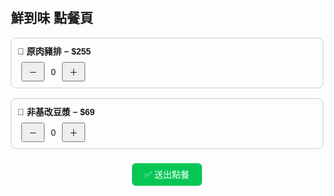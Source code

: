 <!DOCTYPE html>
<html lang="zh-Hant">
<head>
  <meta charset="UTF-8" />
  <title>鮮到味 點餐頁</title>
  <style>
    body { font-family: sans-serif; padding: 20px; max-width: 500px; margin: auto; }
    .item { margin-bottom: 16px; padding: 10px; border: 1px solid #ccc; border-radius: 8px; }
    .name { font-weight: bold; margin-bottom: 8px; }
    button { padding: 4px 10px; margin: 0 6px; }
  </style>
</head>
<body>
  <h2>鮮到味 點餐頁</h2>

  <div class="item">
    <div class="name">🐷 原肉豬排 – $255</div>
    <button onclick="changeQty('原肉豬排', -1)">－</button>
    <span id="qty-原肉豬排">0</span>
    <button onclick="changeQty('原肉豬排', 1)">＋</button>
  </div>

  <div class="item">
    <div class="name">🧋 非基改豆漿 – $69</div>
    <button onclick="changeQty('非基改豆漿', -1)">－</button>
    <span id="qty-非基改豆漿">0</span>
    <button onclick="changeQty('非基改豆漿', 1)">＋</button>
  </div>

  <div style="margin-top: 30px; text-align: center;">
    <a id="lineBtn" href="#" target="_blank"
       style="padding: 10px 20px; background: #06C755; color: white; text-decoration: none; border-radius: 6px;">
       ✅ 送出點餐
    </a>
  </div>

  <script>
    const cart = { '原肉豬排': 0, '非基改豆漿': 0 };
    function changeQty(name, delta) {
      cart[name] = Math.max(0, cart[name] + delta);
      document.getElementById('qty-' + name).textContent = cart[name];
      updateLineLink();
    }

    function updateLineLink() {
      let msg = '📦 鮮到味 訂單%0A';
      for (const [item, qty] of Object.entries(cart)) {
        if (qty > 0) msg += `🐾 ${item} x${qty}%0A`;
      }
      const url = 'https://line.me/R/oaMessage/@567ncwhd/?' + msg;
      document.getElementById('lineBtn').href = url;
    }
  </script>
</body>
</html>